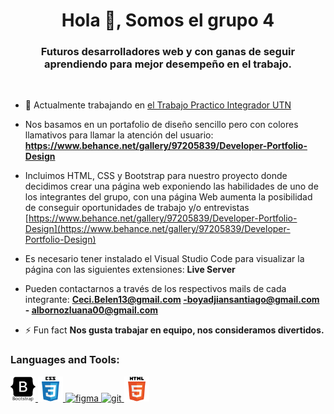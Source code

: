 <h1 align="center">Hola 👋, Somos el grupo 4</h1>
<h3 align="center">Futuros desarrolladores web y con ganas de seguir aprendiendo para mejor desempeño en el trabajo.</h3>

<p align="left"> <a href="https://twitter.com/" target="blank"><img src="https://img.shields.io/twitter/follow/?logo=twitter&style=for-the-badge" alt="" /></a> </p>

- 🔭 Actualmente trabajando en [el Trabajo Practico Integrador UTN](https://github.com/cecibb/Trabajo-Practico-)

- Nos basamos en un portafolio de diseño sencillo pero con colores llamativos para llamar la atención del usuario: **https://www.behance.net/gallery/97205839/Developer-Portfolio-Design**

- Incluimos HTML, CSS y Bootstrap para nuestro proyecto donde decidimos crear una página web exponiendo las habilidades de uno de los integrantes del grupo, con una página Web aumenta la posibilidad de conseguir oportunidades de trabajo y/o entrevistas [https://www.behance.net/gallery/97205839/Developer-Portfolio-Design](https://www.behance.net/gallery/97205839/Developer-Portfolio-Design)

- Es necesario tener instalado el Visual Studio Code para visualizar la página con las siguientes extensiones: **Live Server**

- Pueden contactarnos a través de los respectivos mails de cada integrante: **Ceci.Belen13@gmail.com -boyadjiansantiago@gmail.com - albornozluana00@gmail.com**

- ⚡ Fun fact **Nos gusta trabajar en equipo, nos consideramos divertidos.**

<h3 align="left">Languages and Tools:</h3>
<p align="left"> <a href="https://getbootstrap.com" target="_blank" rel="noreferrer"> <img src="https://raw.githubusercontent.com/devicons/devicon/master/icons/bootstrap/bootstrap-plain-wordmark.svg" alt="bootstrap" width="40" height="40"/> </a> <a href="https://www.w3schools.com/css/" target="_blank" rel="noreferrer"> <img src="https://raw.githubusercontent.com/devicons/devicon/master/icons/css3/css3-original-wordmark.svg" alt="css3" width="40" height="40"/> </a> <a href="https://www.figma.com/" target="_blank" rel="noreferrer"> <img src="https://www.vectorlogo.zone/logos/figma/figma-icon.svg" alt="figma" width="40" height="40"/> </a> <a href="https://git-scm.com/" target="_blank" rel="noreferrer"> <img src="https://www.vectorlogo.zone/logos/git-scm/git-scm-icon.svg" alt="git" width="40" height="40"/> </a> <a href="https://www.w3.org/html/" target="_blank" rel="noreferrer"> <img src="https://raw.githubusercontent.com/devicons/devicon/master/icons/html5/html5-original-wordmark.svg" alt="html5" width="40" height="40"/> </a> </p>
